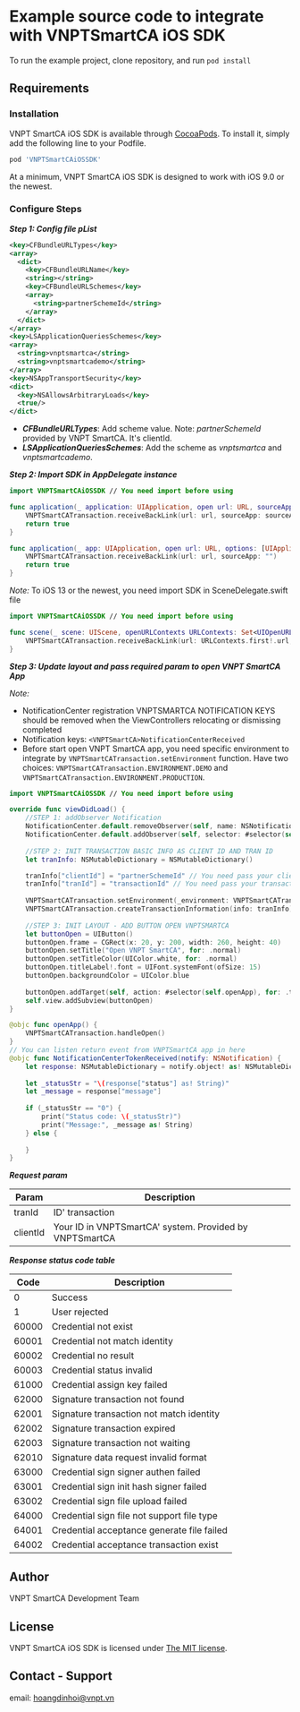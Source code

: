 # Example source code to integrate with VNPTSmartCA iOS SDK

To run the example project, clone repository, and run `pod install`

## Requirements

### Installation

VNPT SmartCA iOS SDK is available through [CocoaPods](https://cocoapods.org/). To install it, simply add the following line to your Podfile.

```ruby
pod 'VNPTSmartCAiOSSDK'
```

At a minimum, VNPT SmartCA iOS SDK is designed to work with iOS 9.0 or the newest.

### Configure Steps

***Step 1: Config file pList***

```xml
<key>CFBundleURLTypes</key>
<array>
  <dict>
    <key>CFBundleURLName</key>
    <string></string>
    <key>CFBundleURLSchemes</key>
    <array>
      <string>partnerSchemeId</string>
    </array>
  </dict>
</array>
<key>LSApplicationQueriesSchemes</key>
<array>
  <string>vnptsmartca</string>
  <string>vnptsmartcademo</string>
</array>
<key>NSAppTransportSecurity</key>
<dict>
  <key>NSAllowsArbitraryLoads</key>
  <true/>
</dict>
```

- ***CFBundleURLTypes***: Add scheme value. Note: *partnerSchemeId* provided by VNPT SmartCA. It's clientId.
- ***LSApplicationQueriesSchemes***: Add the scheme as *vnptsmartca* and *vnptsmartcademo*.

***Step 2: Import SDK in AppDelegate instance***

```swift
import VNPTSmartCAiOSSDK // You need import before using

func application(_ application: UIApplication, open url: URL, sourceApplication: String?, annotation: Any) -> Bool {
    VNPTSmartCATransaction.receiveBackLink(url: url, sourceApp: sourceApplication!)
    return true
}

func application(_ app: UIApplication, open url: URL, options: [UIApplication.OpenURLOptionsKey : Any]) -> Bool {
    VNPTSmartCATransaction.receiveBackLink(url: url, sourceApp: "")
    return true
}
```

*Note:* To iOS 13 or the newest, you need import SDK in SceneDelegate.swift file

```swift
import VNPTSmartCAiOSSDK // You need import before using

func scene(_ scene: UIScene, openURLContexts URLContexts: Set<UIOpenURLContext>) {
    VNPTSmartCATransaction.receiveBackLink(url: URLContexts.first!.url, sourceApp: "")
}
```

***Step 3: Update layout and pass required param to open VNPT SmartCA App***

*Note:*

- NotificationCenter registration VNPTSMARTCA NOTIFICATION KEYS should be removed when the ViewControllers relocating or dismissing completed
- Notification keys: `<VNPTSmartCA>NotificationCenterReceived`
- Before start open VNPT SmartCA app, you need specific environment to integrate by `VNPTSmartCATransaction.setEnvironment` function. Have two choices: `VNPTSmartCATransaction.ENVIRONMENT.DEMO` and `VNPTSmartCATransaction.ENVIRONMENT.PRODUCTION`.

```swift
import VNPTSmartCAiOSSDK // You need import before using

override func viewDidLoad() {
    //STEP 1: addObserver Notification
    NotificationCenter.default.removeObserver(self, name: NSNotification.Name(rawValue: "<VNPTSmartCA>NotificationCenterReceived"), object: nil)
    NotificationCenter.default.addObserver(self, selector: #selector(self.NotificationCenterTokenReceived), name:NSNotification.Name(rawValue: "<VNPTSmartCA>NotificationCenterReceived"), object: nil)
    
    //STEP 2: INIT TRANSACTION BASIC INFO AS CLIENT ID AND TRAN ID
    let tranInfo: NSMutableDictionary = NSMutableDictionary()

    tranInfo["clientId"] = "partnerSchemeId" // You need pass your client ID replace for 'partnerSchemeId'.
    tranInfo["tranId"] = "transactionId" // You need pass your transaction ID replace for 'transactionId'.
    
    VNPTSmartCATransaction.setEnvironment(_environment: VNPTSmartCATransaction.ENVIRONMENT.DEMO)
    VNPTSmartCATransaction.createTransactionInformation(info: tranInfo)
    
    //STEP 3: INIT LAYOUT - ADD BUTTON OPEN VNPTSMARTCA
    let buttonOpen = UIButton()
    buttonOpen.frame = CGRect(x: 20, y: 200, width: 260, height: 40)
    buttonOpen.setTitle("Open VNPT SmartCA", for: .normal)
    buttonOpen.setTitleColor(UIColor.white, for: .normal)
    buttonOpen.titleLabel!.font = UIFont.systemFont(ofSize: 15)
    buttonOpen.backgroundColor = UIColor.blue
    
    buttonOpen.addTarget(self, action: #selector(self.openApp), for: .touchUpInside)
    self.view.addSubview(buttonOpen)
}

@objc func openApp() {
    VNPTSmartCATransaction.handleOpen()
}
// You can listen return event from VNPTSmartCA app in here
@objc func NotificationCenterTokenReceived(notify: NSNotification) {
    let response: NSMutableDictionary = notify.object! as! NSMutableDictionary
        
    let _statusStr = "\(response["status"] as! String)"
    let _message = response["message"]
    
    if (_statusStr == "0") {
        print("Status code: \(_statusStr)")
        print("Message:", _message as! String)
    } else {
        
    }
}
```

***Request param***

| Param    | Description                                             |
|----------|---------------------------------------------------------|
| tranId   | ID' transaction                                         |
| clientId | Your ID in VNPTSmartCA' system. Provided by VNPTSmartCA |

***Response status code table***

| Code  | Description                                |
|-------|--------------------------------------------|
| 0     | Success                                    |
| 1     | User rejected                              |
| 60000 | Credential not exist                       |
| 60001 | Credential not match identity              |
| 60002 | Credential no result                       |
| 60003 | Credential status invalid                  |
| 61000 | Credential assign key failed               |
| 62000 | Signature transaction not found            |
| 62001 | Signature transaction not match identity   |
| 62002 | Signature transaction expired              |
| 62003 | Signature transaction not waiting          |
| 62010 | Signature data request invalid format      |
| 63000 | Credential sign signer authen failed       |
| 63001 | Credential sign init hash signer failed    |
| 63002 | Credential sign file upload failed         |
| 64000 | Credential sign file not support file type |
| 64001 | Credential acceptance generate file failed |
| 64002 | Credential acceptance transaction exist    |

## Author

VNPT SmartCA Development Team

## License

VNPT SmartCA iOS SDK is licensed under [The MIT license](https://github.com/VNPTSmartCA/ios-sdk-example/blob/master/LICENSE).

## Contact - Support

email: hoangdinhoi@vnpt.vn
